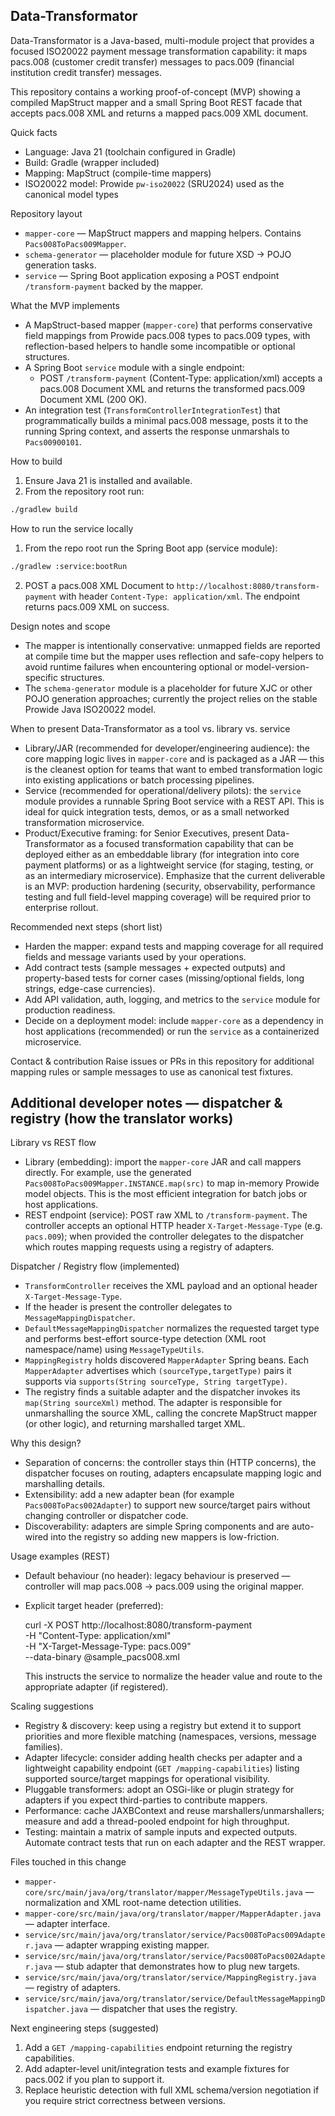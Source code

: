 ## Data-Transformator

Data-Transformator is a Java-based, multi-module project that provides a focused ISO20022
payment message transformation capability: it maps pacs.008 (customer credit transfer)
messages to pacs.009 (financial institution credit transfer) messages.

This repository contains a working proof-of-concept (MVP) showing a compiled MapStruct
mapper and a small Spring Boot REST facade that accepts pacs.008 XML and returns a
mapped pacs.009 XML document.

Quick facts
- Language: Java 21 (toolchain configured in Gradle)
- Build: Gradle (wrapper included)
- Mapping: MapStruct (compile-time mappers)
- ISO20022 model: Prowide `pw-iso20022` (SRU2024) used as the canonical model types

Repository layout
- `mapper-core` — MapStruct mappers and mapping helpers. Contains `Pacs008ToPacs009Mapper`.
- `schema-generator` — placeholder module for future XSD → POJO generation tasks.
- `service` — Spring Boot application exposing a POST endpoint `/transform-payment` backed by the mapper.

What the MVP implements
- A MapStruct-based mapper (`mapper-core`) that performs conservative field mappings
  from Prowide pacs.008 types to pacs.009 types, with reflection-based helpers to
  handle some incompatible or optional structures.
- A Spring Boot `service` module with a single endpoint:
  - POST `/transform-payment` (Content-Type: application/xml) accepts a pacs.008 Document XML
    and returns the transformed pacs.009 Document XML (200 OK).
- An integration test (`TransformControllerIntegrationTest`) that programmatically builds
  a minimal pacs.008 message, posts it to the running Spring context, and asserts the
  response unmarshals to `Pacs00900101`.

How to build
1. Ensure Java 21 is installed and available.
2. From the repository root run:

```bash
./gradlew build
```

How to run the service locally
1. From the repo root run the Spring Boot app (service module):

```bash
./gradlew :service:bootRun
```

2. POST a pacs.008 XML Document to `http://localhost:8080/transform-payment` with header
   `Content-Type: application/xml`. The endpoint returns pacs.009 XML on success.

Design notes and scope
- The mapper is intentionally conservative: unmapped fields are reported at compile time
  but the mapper uses reflection and safe-copy helpers to avoid runtime failures when
  encountering optional or model-version-specific structures.
- The `schema-generator` module is a placeholder for future XJC or other POJO generation
  approaches; currently the project relies on the stable Prowide Java ISO20022 model.

When to present Data-Transformator as a tool vs. library vs. service
- Library/JAR (recommended for developer/engineering audience): the core mapping
  logic lives in `mapper-core` and is packaged as a JAR — this is the cleanest option
  for teams that want to embed transformation logic into existing applications or
  batch processing pipelines.
- Service (recommended for operational/delivery pilots): the `service` module provides
  a runnable Spring Boot service with a REST API. This is ideal for quick integration
  tests, demos, or as a small networked transformation microservice.
- Product/Executive framing: for Senior Executives, present Data-Transformator as a
  focused transformation capability that can be deployed either as an embeddable
  library (for integration into core payment platforms) or as a lightweight service
  (for staging, testing, or as an intermediary microservice). Emphasize that the
  current deliverable is an MVP: production hardening (security, observability,
  performance testing and full field-level mapping coverage) will be required prior
  to enterprise rollout.

Recommended next steps (short list)
- Harden the mapper: expand tests and mapping coverage for all required fields and
  message variants used by your operations.
- Add contract tests (sample messages + expected outputs) and property-based tests
  for corner cases (missing/optional fields, long strings, edge-case currencies).
- Add API validation, auth, logging, and metrics to the `service` module for production readiness.
- Decide on a deployment model: include `mapper-core` as a dependency in host
  applications (recommended) or run the `service` as a containerized microservice.

Contact & contribution
Raise issues or PRs in this repository for additional mapping rules or sample messages
to use as canonical test fixtures.

Additional developer notes — dispatcher & registry (how the translator works)
-----------------------------------------------------------------------

Library vs REST flow
- Library (embedding): import the `mapper-core` JAR and call mappers directly. For
  example, use the generated `Pacs008ToPacs009Mapper.INSTANCE.map(src)` to map
  in-memory Prowide model objects. This is the most efficient integration for
  batch jobs or host applications.
- REST endpoint (service): POST raw XML to `/transform-payment`. The controller
  accepts an optional HTTP header `X-Target-Message-Type` (e.g. `pacs.009`);
  when provided the controller delegates to the dispatcher which routes mapping
  requests using a registry of adapters.

Dispatcher / Registry flow (implemented)
- `TransformController` receives the XML payload and an optional header
  `X-Target-Message-Type`.
- If the header is present the controller delegates to `MessageMappingDispatcher`.
- `DefaultMessageMappingDispatcher` normalizes the requested target type and
  performs best-effort source-type detection (XML root namespace/name) using
  `MessageTypeUtils`.
- `MappingRegistry` holds discovered `MapperAdapter` Spring beans. Each
  `MapperAdapter` advertises which `(sourceType,targetType)` pairs it supports
  via `supports(String sourceType, String targetType)`.
- The registry finds a suitable adapter and the dispatcher invokes its `map(String sourceXml)`
  method. The adapter is responsible for unmarshalling the source XML, calling
  the concrete MapStruct mapper (or other logic), and returning marshalled
  target XML.

Why this design?
- Separation of concerns: the controller stays thin (HTTP concerns), the dispatcher
  focuses on routing, adapters encapsulate mapping logic and marshalling details.
- Extensibility: add a new adapter bean (for example `Pacs008ToPacs002Adapter`) to
  support new source/target pairs without changing controller or dispatcher code.
- Discoverability: adapters are simple Spring components and are auto-wired into
  the registry so adding new mappers is low-friction.

Usage examples (REST)
- Default behaviour (no header): legacy behaviour is preserved — controller will
  map pacs.008 -> pacs.009 using the original mapper.
- Explicit target header (preferred):

  curl -X POST http://localhost:8080/transform-payment \
    -H "Content-Type: application/xml" \
    -H "X-Target-Message-Type: pacs.009" \
    --data-binary @sample_pacs008.xml

  This instructs the service to normalize the header value and route to the
  appropriate adapter (if registered).

Scaling suggestions
- Registry & discovery: keep using a registry but extend it to support priorities
  and more flexible matching (namespaces, versions, message families).
- Adapter lifecycle: consider adding health checks per adapter and a lightweight
  capability endpoint (`GET /mapping-capabilities`) listing supported source/target
  mappings for operational visibility.
- Pluggable transformers: adopt an OSGi-like or plugin strategy for adapters if
  you expect third-parties to contribute mappers.
- Performance: cache JAXBContext and reuse marshallers/unmarshallers; measure
  and add a thread-pooled endpoint for high throughput.
- Testing: maintain a matrix of sample inputs and expected outputs. Automate
  contract tests that run on each adapter and the REST wrapper.

Files touched in this change
- `mapper-core/src/main/java/org/translator/mapper/MessageTypeUtils.java` — normalization
  and XML root-name detection utilities.
- `mapper-core/src/main/java/org/translator/mapper/MapperAdapter.java` — adapter interface.
- `service/src/main/java/org/translator/service/Pacs008ToPacs009Adapter.java` — adapter
  wrapping existing mapper.
- `service/src/main/java/org/translator/service/Pacs008ToPacs002Adapter.java` — stub adapter
  that demonstrates how to plug new targets.
- `service/src/main/java/org/translator/service/MappingRegistry.java` — registry of adapters.
- `service/src/main/java/org/translator/service/DefaultMessageMappingDispatcher.java` — dispatcher
  that uses the registry.

Next engineering steps (suggested)
1. Add a `GET /mapping-capabilities` endpoint returning the registry capabilities.
2. Add adapter-level unit/integration tests and example fixtures for pacs.002 if
   you plan to support it.
3. Replace heuristic detection with full XML schema/version negotiation if you
   require strict correctness between versions.

